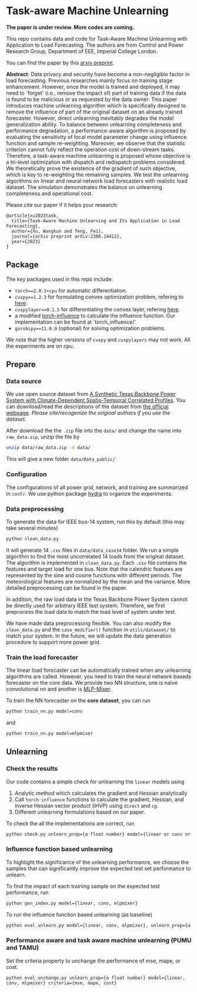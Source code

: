 # Task-aware Machine Unlearning

**The paper is under review. More codes are coming.**

This repo contains data and code for Task-Aware Machine Unlearning with Application to Load Forecasting. The authors are from Control and Power Research Group, Department of EEE, Imperial College London.

You can find the paper by this [arxiv preprint](https://arxiv.org/abs/2308.14412).

**Abstract**:
Data privacy and security have become a non-negligible factor in load forecasting. Previous researches mainly focus on training stage enhancement. However, once the model is trained and deployed, it may need to `forget' (i.e., remove the impact of) part of training data if the data is found to be malicious or as requested by the data owner. This paper introduces machine unlearning algorithm which is specifically designed to remove the influence of part of the original dataset on an already trained forecaster. However, direct unlearning inevitably degrades the model generalization ability. To balance between unlearning completeness and performance degradation, a performance-aware algorithm is proposed by evaluating the sensitivity of local model parameter change using influence function and sample re-weighting. Moreover, we observe that the statistic criterion cannot fully reflect the operation cost of down-stream tasks. Therefore, a task-aware machine unlearning is proposed whose objective is a tri-level optimization with dispatch and redispatch problems considered. We theoretically prove the existence of the gradient of such objective, which is key to re-weighting the remaining samples. We test the unlearning algorithms on linear and neural network load forecasters with realistic load dataset. The simulation demonstrates the balance on unlearning completeness and operational cost.

Please cite our paper if it helps your research:
```
@article{xu2023task,
  title={Task-Aware Machine Unlearning and Its Application in Load Forecasting},
  author={Xu, Wangkun and Teng, Fei},
  journal={arXiv preprint arXiv:2308.14412},
  year={2023}
}
```

## Package

The key packages used in this repo include:

- `torch==2.0.1+cpu` for automatic differentiation.
- `cvxpy==1.2.3` for formulating convex optimization problem, refering to [here](https://www.cvxpy.org/).
- `cvxpylayer==0.1.5` for differentiating the convex layer, refering [here](https://github.com/cvxgrp/cvxpylayers).
- a modified [torch-influence](https://github.com/alstonlo/torch-influence) to calculate the influence function. Our implementation can be found at `torch_influence/'.
- `gurobipy==11.0.0` (optional) for solving optimization problems.

We note that the higher versions of `cvxpy` and `cvxpylayers` may not work. All the experiments are on cpu.


## Prepare

### Data source

We use open source dataset from [A Synthetic Texas Backbone Power System with Climate-Dependent Spatio-Temporal Correlated Profiles](https://arxiv.org/abs/2302.13231). You can download/read the descriptions of the dataset from [the official webpage](https://rpglab.github.io/resources/TX-123BT/). *Please cite/recogenize the original authors if you use the dataset.*

After download the the `.zip` file into the `data/` and change the name into `raw_data.zip`, unzip the file by 
```bash
unzip data/raw_data.zip -d data/
```

This will give a new folder `data/Data_public/`

### Configuration

The configurations of all power grid, network, and training are summarized in `conf/`. We use python package [hydra](https://hydra.cc/) to organize the experiments.

### Data preprocessing

To generate the data for IEEE bus-14 system, run this by default (this may take several minutes)
```bash
python clean_data.py
```

It will generate 14 `.cxv` files in `data/data_case14` folder. We run a simple algorithm to find the most uncorrelated 14 loads from the original dataset. The algorithm is implemented in `clean_data.py`. Each `.csv` file contains the features and target load for one bus. Note that the calendric features are represented by the sine and cosine functions with different periods. The meteorological features are normalized by the mean and the variance. More detailed preprocessing can be found in the paper.

In addition, the raw load data in the Texas Backbone Power System cannot be directly used for arbitrary IEEE test system. Therefore, we first preprocess the load data to match the load level of system under test.

We have made data preprocessing flexible. You can also modify the `clean_data.py` and the `case_modifier()` function in `utils/dataaset/` to match your system. In the future, we will update the data generation procedure to support more power grid.

### Train the load forecaster

The linear load forecaster can be automatically trained when any unlearning algorithms are called. However, you need to train the neural network baseds forecaster on the core data. We provide two NN structure, one is naive convolutional nn and another is [MLP-Mixer](https://arxiv.org/abs/2105.01601).

To train the NN forecaster on the **core dataset**, you can run
```bash
python train_nn.py model=conv
```
and
```bash
python train_nn.py model=mlpmixer
```

## Unlearning

### Check the results

Our code contains a simple check for unlearning the `linear` models using
1. Analytic method which calculates the gradient and Hessian analytically
2. Call `torch-influence` functions to calculate the gradient, Hessian, and inverse Hessian vector product (iHVP) using `direct` and `cg`.
3. Different unlearning formulations based on our paper.

To check the all the implementations are correct, run
```bash
python check.py unlearn_prop={a float number} model={linear or conv or mlpmixer}
```

### Influence function based unlearning

To highlight the significance of the unlearning performance, we choose the samples that can significantly improve the expected test set performance to unlearn.

To find the impact of each training sample on the expected test performance, run
```bash
python gen_index.py model={linear, conv, mlpmixer}
```

To run the influence function based unlearning (as baseline)
```bash
python eval_unlearn.py model={linear, conv, mlpmixer}, unlearn_prop={a float number}
```

### Performance aware and task aware machine unlearning (PUMU and TAMU)
Set the criteria property to unchange the performance of mse, mape, or cost.
```
python eval_unchange.py unlearn_prop={a float number} model={linear, conv, mlpmixer} criteria={mse, mape, cost}
```